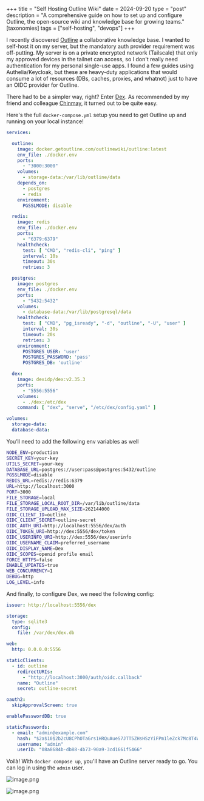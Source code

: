 +++
title = "Self Hosting Outline Wiki"
date = 2024-09-20
type = "post"
description = "A comprehensive guide on how to set up and configure Outline, the open-source wiki and knowledge base for growing teams."
[taxonomies]
tags = ["self-hosting", "devops"]
+++

I recently discovered [Outline](https://www.getoutline.com/) a collaborative knowledge base. I wanted to self-host it on my server, but the mandatory auth provider requirement was off-putting. My server is on a private encrypted network (Tailscale) that only my approved devices in the tailnet can access, so I don't really need authentication for my personal single-use apps. I found a few guides using Authelia/Keycloak, but these are heavy-duty applications that would consume a lot of resources (DBs, caches, proxies, and whatnot) just to have an OIDC provider for Outline.

There had to be a simpler way, right? Enter [Dex](https://github.com/dexidp/dex). As recommended by my friend and colleague [Chinmay](https://maych.in/), it turned out to be quite easy.

Here's the full `docker-compose.yml` setup you need to get Outline up and running on your local instance!

```yml
services:

  outline:
    image: docker.getoutline.com/outlinewiki/outline:latest
    env_file: ./docker.env
    ports:
      - "3000:3000"
    volumes:
      - storage-data:/var/lib/outline/data
    depends_on:
      - postgres
      - redis
    environment:
      PGSSLMODE: disable

  redis:
    image: redis
    env_file: ./docker.env
    ports:
      - "6379:6379"
    healthcheck:
      test: [ "CMD", "redis-cli", "ping" ]
      interval: 10s
      timeout: 30s
      retries: 3

  postgres:
    image: postgres
    env_file: ./docker.env
    ports:
      - "5432:5432"
    volumes:
      - database-data:/var/lib/postgresql/data
    healthcheck:
      test: [ "CMD", "pg_isready", "-d", "outline", "-U", "user" ]
      interval: 30s
      timeout: 20s
      retries: 3
    environment:
      POSTGRES_USER: 'user'
      POSTGRES_PASSWORD: 'pass'
      POSTGRES_DB: 'outline'

  dex:
    image: dexidp/dex:v2.35.3
    ports:
      - "5556:5556"
    volumes:
      - ./dex:/etc/dex
    command: [ "dex", "serve", "/etc/dex/config.yaml" ]

volumes:
  storage-data:
  database-data:

```

You’ll need to add the following env variables as well

```bash
NODE_ENV=production
SECRET_KEY=your-key
UTILS_SECRET=your-key
DATABASE_URL=postgres://user:pass@postgres:5432/outline
PGSSLMODE=disable
REDIS_URL=redis://redis:6379
URL=http://localhost:3000
PORT=3000
FILE_STORAGE=local
FILE_STORAGE_LOCAL_ROOT_DIR=/var/lib/outline/data
FILE_STORAGE_UPLOAD_MAX_SIZE=262144000
OIDC_CLIENT_ID=outline
OIDC_CLIENT_SECRET=outline-secret
OIDC_AUTH_URI=http://localhost:5556/dex/auth
OIDC_TOKEN_URI=http://dex:5556/dex/token
OIDC_USERINFO_URI=http://dex:5556/dex/userinfo
OIDC_USERNAME_CLAIM=preferred_username
OIDC_DISPLAY_NAME=Dex
OIDC_SCOPES=openid profile email
FORCE_HTTPS=false
ENABLE_UPDATES=true
WEB_CONCURRENCY=1
DEBUG=http
LOG_LEVEL=info
```

And finally, to configure Dex, we need the following config:

```yml
issuer: http://localhost:5556/dex

storage:
  type: sqlite3
  config:
    file: /var/dex/dex.db

web:
  http: 0.0.0.0:5556

staticClients:
  - id: outline
    redirectURIs:
      - "http://localhost:3000/auth/oidc.callback"
    name: "Outline"
    secret: outline-secret

oauth2:
  skipApprovalScreen: true

enablePasswordDB: true

staticPasswords:
  - email: "admin@example.com"
    hash: "$2a$10$2b2cU8CPhOTaGrs1HRQuAueS7JTT5ZHsHSzYiFPm1leZck7Mc8T4W"
    username: "admin"
    userID: "08a8684b-db88-4b73-90a9-3cd1661f5466"
```

Voilà! With `docker compose up`, you'll have an Outline server ready to go. You can log in using the `admin` user.

![image.png](/images/outline-0.png)

![image.png](/images/outline-1.png)